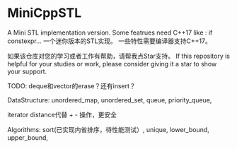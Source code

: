 # MiniCppSTL

A Mini STL implementation version. 
Some featrues need C++17 like : if constexpr...
一个迷你版本的STL实现。
一些特性需要编译器支持C++17。

如果该仓库对您的学习或者工作有帮助，请帮我点Star支持。
If this repository is helpful for your studies or work, please consider giving it a star to show your support.


TODO: deque和vector的erase？还有insert？

DataStructure:
  unordered_map, unordered_set,
  queue,
  priority_queue,
  

iterator
  distance代替 + - 操作，更安全
  

Algorithms:
  sort(已实现内省排序，待性能测试）,
  unique,
  lower_bound,
  upper_bound,


  
